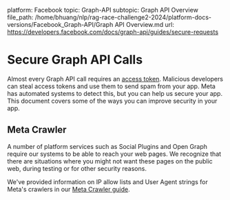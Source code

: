 platform: Facebook
topic: Graph-API
subtopic: Graph API Overview
file_path: /home/bhuang/nlp/rag-race-challenge2-2024/platform-docs-versions/Facebook_Graph-API/Graph API Overview.md
url: https://developers.facebook.com/docs/graph-api/guides/secure-requests

# Secure Graph API Calls

Almost every Graph API call requires an [access token](https://developers.facebook.com/docs/facebook-login/access-tokens/). Malicious developers can steal access tokens and use them to send spam from your app. Meta has automated systems to detect this, but you can help us secure your app. This document covers some of the ways you can improve security in your app.

## Meta Crawler

A number of platform services such as Social Plugins and Open Graph require our systems to be able to reach your web pages. We recognize that there are situations where you might not want these pages on the public web, during testing or for other security reasons.

We've provided information on IP allow lists and User Agent strings for Meta's crawlers in our [Meta Crawler guide](https://developers.facebook.com/docs/sharing/webmasters/crawler).